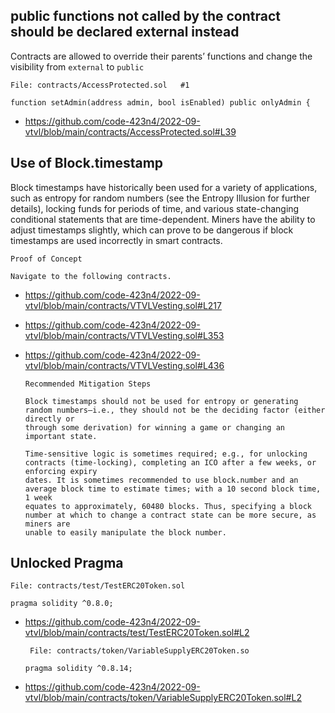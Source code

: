 ## public functions not called by the contract should be declared external instead
Contracts are allowed to override their parents’ functions and change the visibility from `external` to `public`

    File: contracts/AccessProtected.sol   #1

    function setAdmin(address admin, bool isEnabled) public onlyAdmin {

* https://github.com/code-423n4/2022-09-vtvl/blob/main/contracts/AccessProtected.sol#L39

## Use of Block.timestamp
Block timestamps have historically been used for a variety of applications, such as entropy for random numbers (see the Entropy Illusion for further details), locking funds for periods of time, and various state-changing conditional statements that are time-dependent. Miners have the ability to adjust timestamps slightly, which can prove to be dangerous if block timestamps are used incorrectly in smart contracts.

    Proof of Concept

    Navigate to the following contracts.
* https://github.com/code-423n4/2022-09-vtvl/blob/main/contracts/VTVLVesting.sol#L217
* https://github.com/code-423n4/2022-09-vtvl/blob/main/contracts/VTVLVesting.sol#L353
* https://github.com/code-423n4/2022-09-vtvl/blob/main/contracts/VTVLVesting.sol#L436

      Recommended Mitigation Steps

      Block timestamps should not be used for entropy or generating random numbers—i.e., they should not be the deciding factor (either directly or
      through some derivation) for winning a game or changing an important state.

      Time-sensitive logic is sometimes required; e.g., for unlocking contracts (time-locking), completing an ICO after a few weeks, or enforcing expiry 
      dates. It is sometimes recommended to use block.number and an average block time to estimate times; with a 10 second block time, 1 week 
      equates to approximately, 60480 blocks. Thus, specifying a block number at which to change a contract state can be more secure, as miners are 
      unable to easily manipulate the block number.

## Unlocked Pragma

    File: contracts/test/TestERC20Token.sol

    pragma solidity ^0.8.0;

* https://github.com/code-423n4/2022-09-vtvl/blob/main/contracts/test/TestERC20Token.sol#L2

       File: contracts/token/VariableSupplyERC20Token.so

      pragma solidity ^0.8.14;

* https://github.com/code-423n4/2022-09-vtvl/blob/main/contracts/token/VariableSupplyERC20Token.sol#L2
